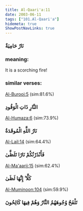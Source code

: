 ```yaml
---
title: Al-Qaari'a:11
date: 2003-06-11
tags: ["101.Al-Qaari'a"]
hidemeta: true 
ShowPostNavLinks: true 
---
```

### نَارٌ حَامِيَةٌ
### meaning: 
It is a scorching fire!
### similar verses: 

[Al-Burooj:5](/85/5) (sim:81.6%)

### النَّارِ ذَاتِ الْوَقُودِ

[Al-Humaza:6](/104/6) (sim:73.9%)

### نَارُ اللَّهِ الْمُوقَدَةُ

[Al-Lail:14](/92/14) (sim:64.4%)

### فَأَنْذَرْتُكُمْ نَارًا تَلَظَّىٰ

[Al-Ma'aarij:15](/70/15) (sim:62.4%)

### كَلَّا ۖ إِنَّهَا لَظَىٰ

[Al-Muminoon:104](/23/104) (sim:59.9%)

### تَلْفَحُ وُجُوهَهُمُ النَّارُ وَهُمْ فِيهَا كَالِحُونَ
